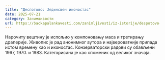 ```yaml
---
title: "Деспотово: Јединсвен иконостас"
date: 2025-07-21
category: Занимљивости
url: https://backapalankavesti.com/zanimljivosti/iz-istorije/despotovo-jedinsven-ikonostas/
---
```


Нарочиту вештину је испољио у компоновању маса и третирању драперије. Живопис је рад анонимног аутора и највероватније припада истом времену као и иконостас. Конзерваторски радови су обављени 1967, 1970. и 1983. Категорисана је као споменик од великог значаја.
